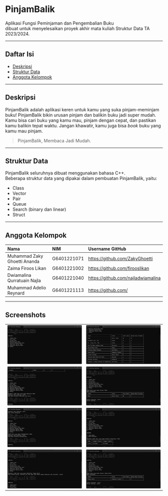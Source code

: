 # PinjamBalik

Aplikasi Fungsi Peminjaman dan Pengembalian Buku <br>
dibuat untuk menyelesaikan proyek akhir mata kuliah Struktur Data TA 2023/2024.

---

## Daftar Isi
- [Deskripsi](#deskripsi)
- [Struktur Data](#struktur-data)
- [Anggota Kelompok](#anggota-kelompok)

---

## Deskripsi

PinjamBalik adalah aplikasi keren untuk kamu yang suka pinjam-meminjam buku! 
PinjamBalik bikin urusan pinjam dan balikin buku jadi super mudah. 
Kamu bisa cari buku yang kamu mau, pinjam dengan cepat, dan pastikan kamu balikin tepat waktu. 
Jangan khawatir, kamu juga bisa <i>book</i> buku yang kamu mau pinjam. 

> PinjamBalik, Membaca Jadi Mudah.

---

## Struktur Data

PinjamBalik seluruhnya dibuat menggunakan bahasa C++. <br>
Beberapa struktur data yang dipakai dalam pembuatan PinjamBalik, yaitu:

- Class
- Vector
- Pair
- Queue
- Search (binary dan linear)
- Struct

---

## Anggota Kelompok

| Nama                  | NIM           | Username GitHub                   |
| :-------------------- | :------------ | :-------------------------------- |
| Muhammad Zaky Ghoetti Ananda | G6401221071   | https://github.com/ZakyGhoetti        |
| Zaima Firoos Likan    | G6401221002   | https://github.com/firooslikan    |
| Dwiamalina Qurratuain Najla | G6401221040   | https://github.com/najladwiamalina        |
|Muhammad Adelio Reynard  | G6401221113   | https://github.com/     |

---

## Screenshots

<table>
  <tbody>
    <tr>
      <td><img src="Dokumentasi PinjamBalik/Dashboard.png"></td>
      <td><img src="Dokumentasi PinjamBalik/Katalog Awal PinjamBalik.png"></td>
    </tr>
    <tr>
      <td><img src="Dokumentasi PinjamBalik/Pinjam.png"></td>
      <td><img src="Dokumentasi PinjamBalik/Details.png"></td>
    </tr>
    <tr>
      <td><img src="Dokumentasi PinjamBalik/Pengembalian.png"></td>
      <td><img src="Dokumentasi PinjamBalik/Histori.png"></td>
    </tr>
    <tr>
      <td><img src="Dokumentasi PinjamBalik/Booking.png"></td>
      <td><img src="Dokumentasi PinjamBalik/Detail-booking.png"></td>
    </tr>
  </tbody>
</table>
